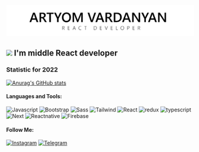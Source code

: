 ![Header](https://github.com/ArtyomVardanyan/ArtyomVardanyan/blob/master/assets/githublogo_page-0001%20(2).jpg)

## <img src="https://media.giphy.com/media/hvRJCLFzcasrR4ia7z/giphy.gif" width="25px"> I'm middle React developer

### Statistic for 2022
[![Anurag's GitHub stats](https://github-readme-stats.vercel.app/api?username=ArtyomVardanyan&theme=swift)](https://github.com/anuraghazra/github-readme-stats)

#### Languages and Tools:
![Javascript](https://img.shields.io/badge/-Javascript-000000?style=for-the-badge&logo=javascript)
![Bootstrap](https://img.shields.io/badge/-Bootstrap-000000?style=for-the-badge&logo=bootstrap)
![Sass](https://img.shields.io/badge/-Sass-000000?style=for-the-badge&logo=sass)
![Tailwind](https://img.shields.io/badge/-Tailwind_CSS-000000?style=for-the-badge&logo=tailwind-css)
![React](https://img.shields.io/badge/-react-000000?style=for-the-badge&logo=react)
![redux](https://img.shields.io/badge/-redux-000000?style=for-the-badge&logo=redux)
![typescript](https://img.shields.io/badge/-typescript-000000?style=for-the-badge&logo=typescript)
![Next](https://img.shields.io/badge/-Next-000000?style=for-the-badge&logo=nextdotjs)
![Reactnative](https://img.shields.io/badge/-Reactnative-000000?style=for-the-badge&logo=react)
![Firebase](https://img.shields.io/badge/-Firebase-000000?style=for-the-badge&logo=firebase)



#### Follow Me:
[![Instagram](https://img.shields.io/badge/-Instagram-000000?style=for-the-badge&logo=instagram&logoColor=BD2B90)](https://www.instagram.com/artyom__vardanyan/?r=nametag)
[![Telegram](https://img.shields.io/badge/-Telegram-000000?style=for-the-badge&logo=telegram&logoColor=27a0d9)](https://t.me/ArtyomVardanyan)
